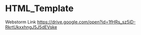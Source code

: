 # HTML_Template


Webstorm Link
https://drive.google.com/open?id=1fHRs_sz5iD-RkrtUkxxhngJ5J5dEVske

